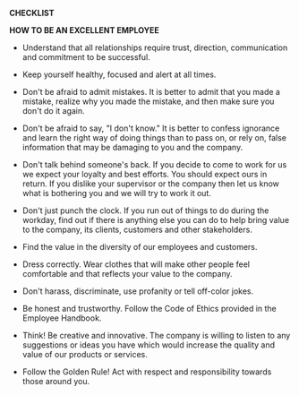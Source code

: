 **CHECKLIST**

**HOW TO BE AN EXCELLENT EMPLOYEE**

-   Understand that all relationships require trust, direction,
    communication and commitment to be successful.

-   Keep yourself healthy, focused and alert at all times.

-   Don't be afraid to admit mistakes. It is better to admit that you
    made a mistake, realize why you made the mistake, and then make sure
    you don't do it again.

-   Don't be afraid to say, "I don't know." It is better to confess
    ignorance and learn the right way of doing things than to pass on,
    or rely on, false information that may be damaging to you and the
    company.

-   Don't talk behind someone's back. If you decide to come to work for
    us we expect your loyalty and best efforts. You should expect ours
    in return. If you dislike your supervisor or the company then let us
    know what is bothering you and we will try to work it out.

-   Don't just punch the clock. If you run out of things to do during
    the workday, find out if there is anything else you can do to help
    bring value to the company, its clients, customers and other
    stakeholders.

-   Find the value in the diversity of our employees and customers.

-   Dress correctly. Wear clothes that will make other people feel
    comfortable and that reflects your value to the company.

-   Don't harass, discriminate, use profanity or tell off-color jokes.

-   Be honest and trustworthy. Follow the Code of Ethics provided in the
    Employee Handbook.

-   Think! Be creative and innovative. The company is willing to listen
    to any suggestions or ideas you have which would increase the
    quality and value of our products or services.

-   Follow the Golden Rule! Act with respect and responsibility towards
    those around you.
